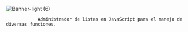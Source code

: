 ![Banner-light (6)](https://github.com/carovasq/List_manager/assets/151535611/da93869f-e56e-456b-a6c3-5fb5f60e7ff2)

                Administrador de listas en JavaScript para el manejo de diversas funciones.

